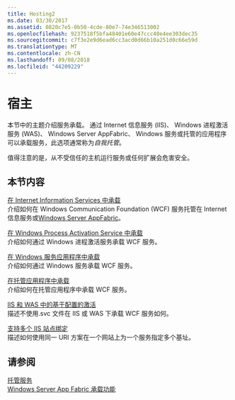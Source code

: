 ```yaml
---
title: Hosting2
ms.date: 03/30/2017
ms.assetid: 0820c7e5-0b50-4cde-80e7-74e346513002
ms.openlocfilehash: 9237518f5bfa48401e60e47ccc40e4ee303dec35
ms.sourcegitcommit: c7f3e2e9d6ead6cc3acd0d66b10a251d0c66e59d
ms.translationtype: MT
ms.contentlocale: zh-CN
ms.lasthandoff: 09/08/2018
ms.locfileid: "44209229"
---
```

# <a name="hosting"></a>宿主
本节中的主题介绍服务承载。 通过 Internet 信息服务 (IIS)、 Windows 进程激活服务 (WAS)、 Windows Server AppFabric、 Windows 服务或托管的应用程序可以承载服务，此选项通常称为*自我托管*。  
  
 值得注意的是，从不受信任的主机运行服务或任何扩展会危害安全。  
  
## <a name="in-this-section"></a>本节内容  
 [在 Internet Information Services 中承载](../../../../docs/framework/wcf/feature-details/hosting-in-internet-information-services.md)  
 介绍如何在 Windows Communication Foundation (WCF) 服务托管在 Internet 信息服务或[Windows Server AppFabric](https://go.microsoft.com/fwlink/?LinkId=196496)。  
  
 [在 Windows Process Activation Service 中承载](../../../../docs/framework/wcf/feature-details/hosting-in-windows-process-activation-service.md)  
 介绍如何通过 Windows 进程激活服务承载 WCF 服务。  
  
 [在 Windows 服务应用程序中承载](../../../../docs/framework/wcf/feature-details/hosting-in-a-windows-service-application.md)  
 介绍如何通过 Windows 服务承载 WCF 服务。  
  
 [在托管应用程序中承载](../../../../docs/framework/wcf/feature-details/hosting-in-a-managed-application.md)  
 介绍如何在托管应用程序中承载 WCF 服务。  
  
 [IIS 和 WAS 中的基于配置的激活](../../../../docs/framework/wcf/feature-details/configuration-based-activation-in-iis-and-was.md)  
 描述不使用.svc 文件在 IIS 或 WAS 下承载 WCF 服务如何。  
  
 [支持多个 IIS 站点绑定](../../../../docs/framework/wcf/feature-details/supporting-multiple-iis-site-bindings.md)  
 描述如何使用同一 URI 方案在一个网站上为一个服务指定多个基址。  
  
## <a name="see-also"></a>请参阅  
 [托管服务](../../../../docs/framework/wcf/hosting-services.md)  
 [Windows Server App Fabric 承载功能](https://go.microsoft.com/fwlink/?LinkId=201276)
